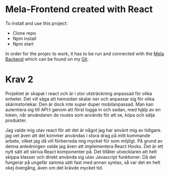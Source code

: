 # Mela-Frontend created with React

To install and use this project:
* Clone repo
* Npm install
* Npm start

In order for the projec to work, it has to be run and connected with the [Mela Backend](https://github.com/daBack/Mela-Backend) which can be found on my [Git](https://github.com/daBack/).

# Krav 2
Projektet är skapat i react och är i stor utsträckning anpassad för olika enheter. Det vill säga att hemsidan skalar ner och anpassar sig för olika skärmstorlekar. Den är dock inte super duper mobilanpassad.
Man kan autentiera sig till API:t genom att först logga in och sedan, med hjälp av en token, når användaren de routes som används för att se, köpa och sälja produkter.

Jag valde mig utav react för att det är något jag har använt mig av tidigare. jag vet även att det kommer användas i stora drag på mitt kommande arbete, vilket jag då vill förberreda mig mycket för som möjligt. På grund av denna anledningen valde jag även att implementera React Hooks. Det är ett nytt sätt att skriva React komponenter på. Det tillåter utvecklaren att helt skippa klasser och direkt använda sig utav Javascript funktioner. Då det fungerar på ungefär samma sätt fast med annan syntax, så var det en helt okej övergång, även om det krävde mycket tid.